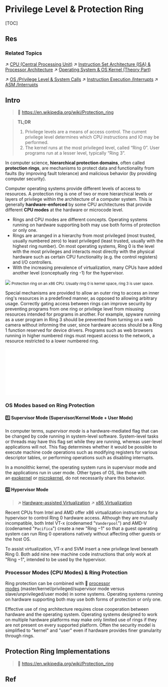 # Privilege Level & Protection Ring

[TOC]



## Res
### Related Topics
↗ [CPU (Central Processing Unit)](../../Computer%20Microarchitectures%20(Computer%20Organization)%20&%20von%20Neumann%20Model/🚦%20Computer%20Processors%20&%20Logic%20Chips/📌%20Microprocessors%20Unit%20(MPU)/CPU%20(Central%20Processing%20Unit)/CPU%20(Central%20Processing%20Unit).md)
↗ [Instruction Set Architecture (ISA) & Processor Architecture](../Instruction%20Set%20Architecture%20(ISA)%20&%20Processor%20Architecture.md)
↗ [Operating System & OS Kernel (Theory Part)](../../../Operating%20System%20&%20OS%20Kernel%20(Theory%20Part)/Operating%20System%20&%20OS%20Kernel%20(Theory%20Part).md)

↗ [OS /Privilege Level & System Calls](../../../Operating%20System%20&%20OS%20Kernel%20(Theory%20Part)/OS%20Processes%20&%20Automata%20Management%20(CPU%20+%20Main%20Memory%20Resource)/📌%20Processes%20Description%20&%20Control/System%20Calls/System%20Calls.md)
↗ [Instruction Execution /Interrupts](../../../../🛣️%20Programming%20Language%20Processing%20&%20Program%20Execution/🤡%20Program%20Execution%20(Runtime)/Instruction%20Execution/Interrupts%20(Software%20&%20Hardware).md)
↗ [ASM /Interrupts](../../../../👩‍💻%20Computer%20Languages%20&%20Programming%20Methodology/ASM%20(Assembly%20Languages)/⚡️%20ASM%20Advance/Interrupts/Interrupts.md)



## Intro
> 🔗 https://en.wikipedia.org/wiki/Protection_ring

> **TL;DR**
> 1. Privilege levels are a means of access control. The current privilege level determines which CPU instructions and IO may be performed.
> 2. The kernel runs at the most privileged level, called “Ring 0”. User programs run at a lesser level, typically “Ring 3”.

In computer science, **hierarchical protection domains**, often called **protection rings**, are mechanisms to protect data and functionality from faults (by improving fault tolerance) and malicious behavior (by providing computer security).

Computer operating systems provide different levels of access to resources. A protection ring is one of two or more hierarchical levels or layers of privilege within the architecture of a computer system. This is generally **hardware-enforced** by some CPU architectures that provide different **CPU modes** at the hardware or microcode level.
- Rings and CPU modes are different concepts. Operating systems running on hardware supporting both may use both forms of protection or only one.
- Rings are arranged in a hierarchy from most privileged (most trusted, usually numbered zero) to least privileged (least trusted, usually with the highest ring number). On most operating systems, Ring 0 is the level with the most privileges and interacts most directly with the physical hardware such as certain CPU functionality (e.g. the control registers) and I/O controllers. 
- With the increasing prevalence of virtualization, many CPUs have added another level (conceptually ring -1) for the hypervisor.

![](../../../../../../../Assets/Pics/Pasted%20image%2020240217173550.png)
<small>Protection ring on an x86 CPU. Usually ring 0 is kernel space, ring 3 is user space.</small>

Special mechanisms are provided to allow an outer ring to access an inner ring's resources in a predefined manner, as opposed to allowing arbitrary usage. Correctly gating access between rings can improve security by preventing programs from one ring or privilege level from misusing resources intended for programs in another. For example, spyware running as a user program in Ring 3 should be prevented from turning on a web camera without informing the user, since hardware access should be a Ring 1 function reserved for device drivers. Programs such as web browsers running in higher numbered rings must request access to the network, a resource restricted to a lower numbered ring.

![protection_ring.excalidraw | 800](../../../../../../Assets/Illustrations/Computer%20System/protection_ring.excalidraw.md)


### OS Modes based on Ring Protection
#### 1️⃣ Supervisor Mode (Supervisor/Kernel Mode + User Mode)
In computer terms, _supervisor mode_ is a hardware-mediated flag that can be changed by code running in system-level software. System-level tasks or threads may have this flag set while they are running, whereas user-level applications will not. This flag determines whether it would be possible to execute machine code operations such as modifying registers for various descriptor tables, or performing operations such as disabling interrupts.

In a monolithic kernel, the operating system runs in supervisor mode and the applications run in user mode. Other types of OS, like those with an [exokernel](https://en.wikipedia.org/wiki/Exokernel "Exokernel") or [microkernel](https://en.wikipedia.org/wiki/Microkernel "Microkernel"), do not necessarily share this behavior.
#### 2️⃣ Hypervisor Mode
> ↗ [Hardware-assisted Virtualization](../../../../../Software%20Engineering/🦄%20Computer%20Virtualization/Hardware%20Level%20Virtualization%20&%20Hypervisors/📌%20Hardware-assisted%20Virtualization/Hardware-assisted%20Virtualization.md)
> ↗ [x86 Virtualization](../../../../../Software%20Engineering/🦄%20Computer%20Virtualization/Hardware%20Level%20Virtualization%20&%20Hypervisors/📌%20Hardware-assisted%20Virtualization/CPU-assisted%20Virtualization/x86%20Virtualization/x86%20Virtualization.md)

Recent CPUs from Intel and AMD offer x86 virtualization instructions for a hypervisor to control Ring 0 hardware access. Although they are mutually incompatible, both Intel VT-x (codenamed "`Vanderpool`") and AMD-V (codenamed "`Pacifica`") create a new "Ring −1" so that a guest operating system can run Ring 0 operations natively without affecting other guests or the host OS.

To assist virtualization, VT-x and SVM insert a new privilege level beneath Ring 0. Both add nine new machine code instructions that only work at "Ring −1", intended to be used by the hypervisor.


### Processor Modes (CPU Modes) & Ring Protection
Ring protection can be combined with 🔗 [processor modes](https://en.wikipedia.org/wiki/Processor_modes "Processor modes") (master/kernel/privileged/supervisor mode versus slave/unprivileged/user mode) in some systems. Operating systems running on hardware supporting both may use both forms of protection or only one.

Effective use of ring architecture requires close cooperation between hardware and the operating system. Operating systems designed to work on multiple hardware platforms may make only limited use of rings if they are not present on every supported platform. Often the security model is simplified to "kernel" and "user" even if hardware provides finer granularity through rings.



## Protection Ring Implementations
> 🔗 https://en.wikipedia.org/wiki/Protection_ring



## Ref

